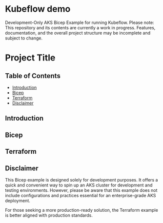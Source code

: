 # Kubeflow demo

Development-Only AKS Bicep Example for running Kubeflow.
Please note: This repository and its contents are currently a work in progress. Features, documentation, and the overall project structure may be incomplete and subject to change. 


# Project Title

## Table of Contents
- [Introduction](#introduction)
- [Bicep](#bicep)
- [Terraform](#terraform)
- [Disclaimer](#disclaimer)


## Introduction

## Bicep

## Terraform

## Disclaimer
This Bicep example is designed solely for development purposes. It offers a quick and convenient way to spin up an AKS cluster for development and testing environments. However, please be aware that this example does not include configurations and practices essential for an enterprise-grade AKS deployment.

For those seeking a more production-ready solution, the Terraform example is better aligned with production standards. 
